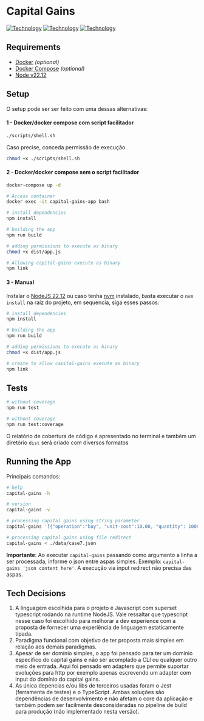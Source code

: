 # Capital Gains

[![Technology][node-image]][node-url]
[![Technology][typescript-image]][typescript-url]
[![Technology][Docker-image]][Docker-url]

[node-url]: https://nodejs.org/
[node-image]: https://img.shields.io/badge/NodeJS-green?style=for-the-badge&logo=Node.js&logoColor=black

[typescript-url]: https://www.typescriptlang.org
[typescript-image]: https://img.shields.io/badge/Typescript-blue?style=for-the-badge&logo=TypeScript&logoColor=white

[Docker-url]: https://www.docker.com/
[Docker-image]: https://img.shields.io/badge/Docker-blue?style=for-the-badge&logo=Docker&logoColor=white


## Requirements
 - [Docker](https://www.docker.com/) *(optional)*
 - [Docker Compose](https://docs.docker.com/compose) *(optional)*
 - [Node v22.12](https://nodejs.org/en/)

## Setup

O setup pode ser ser feito com uma dessas alternativas:

#### 1 - Docker/docker compose com script facilitador

```bash
./scripts/shell.sh
```
Caso precise, conceda permissão de execução.

```bash
chmod +x ./scripts/shell.sh
```

#### 2 - Docker/docker compose sem o script facilitador

```bash
docker-compose up -d

# Access container
docker exec -it capital-gains-app bash

# install dependencies
npm install

# building the app
npm run build

# adding permissions to execute as binary
chmod +x dist/app.js

# Allowing capital-gains execute as binary
npm link
```

#### 3 - Manual

Instalar o [NodeJS 22.12](https://nodejs.org/en/) ou caso tenha [nvm](https://github.com/nvm-sh/nvm) instalado, basta executar o `nvm install` na raíz do projeto, em sequencia, siga esses passos:


```bash
# install dependencies
npm install

# building the app
npm run build

# adding permissions to execute as binary
chmod +x dist/app.js

# create to allow capital-gains execute as binary
npm link
```

## Tests

```bash
# without coverage
npm run test

# without coverage
npm run test:coverage
```
O relatório de cobertura de código é apresentado no terminal e também um diretório `dist` será criado com diversos formatos


## Running the App

Principais comandos:

```bash
# help
capital-gains -h

# version
capital-gains -v

# processing capital gains using string parameter
capital-gains '[{"operation":"buy", "unit-cost":10.00, "quantity": 10000},{"operation":"sell", "unit-cost":20.00, "quantity": 5000}]'

# processing capital gains using file redirect
capital-gains < ./data/case7.json
```

**Importante**: Ao executar `capital-gains` passando como argumento a linha a ser processada, informe o json entre aspas simples. Exemplo: `capital-gains 'json content here'`. A execução via input redirect não precisa das aspas.

## Tech Decisions

1. A linguagem escolhida para o projeto é Javascript com superset typescript rodando na runtime NodeJS. Vale ressaltar que typescript nesse caso foi escolhido para melhorar a dev experience com a proposta de fornecer uma experiência de linguagem estaticamente tipada.
2. Paradigma funcional com objetivo de ter proposta mais simples em relação aos demais paradigmas.
3. Apesar de ser domínio simples, o app foi pensado para ter um domínio específico do capital gains e não ser acomplado a CLI ou qualquer outro meio de entrada. Aqui foi pensado em adapters que permite suportar evoluções para http por exemplo apenas escrevendo um adapter com input do domínio do capital gains.
4. As única depencias e/ou libs de terceiros usadas foram o Jest (ferramenta de testes) e o TypeScript. Ambas soluções são dependências de desenvolvimento e não afetam o core da aplicação e também podem ser facilmente desconsideradas no pipeline de build para produção (não implementado nesta versão).
